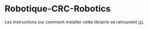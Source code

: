 # Robotique-CRC-Robotics

Les instructions sur comment installer cette librairie se retrouvent [ici](https://robocrc.atlassian.net/wiki/spaces/AR/pages/668729437/Programmer+le+CrcDuino).
